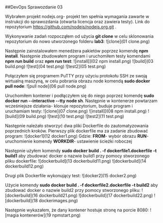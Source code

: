 ##DevOps Sprawozdanie 03

Wybrałem projekt nodejs.org- projekt ten spełnia wymagania zawarte w instrukcji do sprawozdania (otwarta licencja oraz zawiera testy). Link do repozytorium https://github.com/nodejs/nodejs.org.git .

Wykonywanie zadań rozpocząłem od użycia **git clone** w celu sklonowania repozytorium do nowo utworzonego folderu **lab3**:
![clone](01 clone.png)

Następnie zainstalowałem menedżera pakietów poprzez komendę **npm install**. Następnie zbudowałem program i uruchomiłem testy komendami **npm run build** oraz **npm run test**:
![install]](02 npm install.png)
![build](03 build.png)
![test](04 test.png)
![test2](05 test.png)

Połączyłem się programem PuTTY przy użyciu protokołu SSH ze swoją wirtualną maszyną, w celu pobrania obrazu node komendą **sudo docker pull node**:
![pull node](06 pull node.png)

Uruchomiłem kontener i podłączyłem się do niego poprzez komendę **sudo docker run --interactive --tty node sh**. Następnie w kontenerze powtarzam wcześniejsze działania- klonuje repozytorium, buduje program i uruchamiam testy:
![clone](07 clone.png)
![install]](08 npm install.png)
![build](09 build.png)
![test](10 test.png)
![test2](11 test.png)

Następnie należało stworzyć dwa pliki Dockerfile do zautomatyzowania poprzednich kroków. Pierwszy plik dockerfile ma za zadanie zbudować program:
![docker1](12 docker1.png)
Gdzie:
**FROM**- wybór obrazu
**RUN**- uruchomienie komendy
**WORKDIR**- ustawienie ścieżki roboczej

Następnie użyłem komendy **sudo docker build . -f dockerfile1.dockerfile -t build1** aby zbudować docker o nazwie build1 przy pomocy stworzonego pliku dockerfile:
![dockerbuild](13 dockerbuild11.png)
![dockerbuild](14 dockerbuild12.png)

Drugi plik Dockerfile wykonujący test:
![docker2](15 docker2.png)

Użycie komendy **sudo docker build . -f dockerfile2.dockerfile -t build2** aby zbudować docker o nazwie build2 przy pomocy stworzonego pliku:
![dockerbuild](16 dockerbuild21.png)
![dockerbuild](17 dockerbuild22.png)
![dockerbuild](18 dockerimages.png)

Następnie wykazałem, że dany kontener hostuje stronę na porcie 8080:
![magia kontenerów](19 npmstart.png)